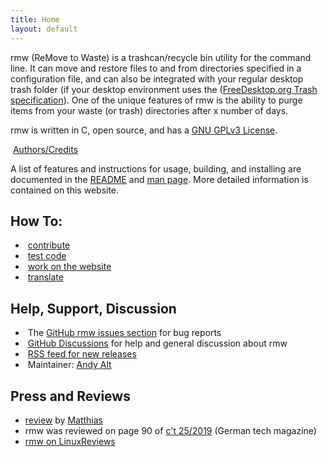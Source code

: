 ```yaml
---
title: Home
layout: default
---
```


<div class="w3-container">

  <p>rmw (ReMove to Waste) is a trashcan/recycle bin utility for the command
  line. It can move and restore files to and from directories specified in a
  configuration file, and can also be integrated with your regular desktop
  trash folder (if your desktop environment uses the (<a
  href="https://specifications.freedesktop.org/trash-spec/trashspec-latest.html">FreeDesktop.org
  Trash specification</a>). One of the unique features of rmw is the ability
  to purge items from your waste (or trash) directories after x number of
  days.</p>

  <p>
  rmw is written in C, open source, and has a <a href="https://github.com/theimpossibleastronaut/rmw/blob/master/COPYING">GNU
  GPLv3 License</a>.
  </p>

  <p>
  <span class="fas fa-clipboard-list
  fa-fw"></span>&nbsp;<a href="https://github.com/theimpossibleastronaut/rmw/blob/master/AUTHORS.md">Authors/Credits</a>
  </p>

  <p>A list of features and instructions for usage, building, and installing
  are documented in the <a
  href="https://github.com/theimpossibleastronaut/rmw/blob/master/README.md">README</a>
  and <a href="rmw_man.html">man page</a>. More detailed information is
  contained on this website.</p>
</div>

## How To:
<ul class="w3-ul">
  <li><span class="fas fa-hands-helping fa-fw"></span>&nbsp;<a href="https://github.com/theimpossibleastronaut/rmw/blob/master/CONTRIBUTING.md">contribute</a></li>
  <li><span class="fas fa-code fa-fw"></span>&nbsp;<a href="code-testing.html">test code</a></li>
  <li><span class="fas fa-code fa-fw"></span>&nbsp;<a href="website-design.html">work on the website</a></li>
  <li><span class="fas fa-language fa-fw"></span>&nbsp;<a href="translating.html">translate</a></li>
</ul>

<h2 id="support">Help, Support, Discussion</h2>
<ul class="w3-ul">
  <li><span class="fas fa-bug fa-fw"></span>&nbsp;The <a href="https://github.com/theimpossibleastronaut/rmw/issues">GitHub rmw issues section</a> for bug reports</li>
  <li><span class="fas fa-comments fa-fw"></span>&nbsp;<a href="https://github.com/theimpossibleastronaut/rmw/discussions">GitHub Discussions</a> for help and general discussion about rmw</li>
  <li><span class="fas fa-rss fa-fw"></span>&nbsp;<a href="https://github.com/theimpossibleastronaut/rmw/releases.atom">RSS feed for new releases</a></li>
  <li><span class="fas fa-at fa-fw"></span>&nbsp;Maintainer: <a href="https://github.com/andy5995/">Andy Alt</a></li>
</ul>

<h2>Press and Reviews</h2>
<ul>
  <li><a href="https://openwebcraft.com/til-rmw-remove-to-waste/">review</a> by <a href="https://openwebcraft.com/about/">Matthias</a></li>
  <li>rmw was reviewed on page 90 of <a href="https://shop.heise.de/ct-25-2019/PDF">c't 25/2019</a> (German tech magazine)</li>
  <li><a href="https://linuxreviews.org/Rmw">rmw on LinuxReviews</a></li>
</ul>


